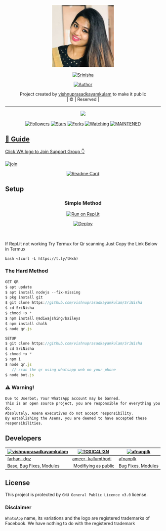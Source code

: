 
<div align="center">
  <img border-radius: 15px src="Srinisha.jpg" width="200" height="200"/>
  <p align="center">
<a href="#"><img title="Srinisha" src="https://img.shields.io/badge/Srinisha-green?colorA=%23ff0000&colorB=%23017e40&style=for-the-badge"></a>
</p>
  <p align="center">
<a href="https://github.com/vishnuprasadkayamkulam"><img title="Author" src="https://img.shields.io/badge/Author-vishnuprasadkayamkulam/SriNisha?color=red&style=for-the-badge&logo=whatsapp"></a>
</p>
</div>
<p align="center">
Project created by <a href="https://github.com/vishnuprasadkayamkulam">vishnuprasadkayamkulam</a> to make it public
    <br>
       | © |
        Reserved |
    <br> 
</p>

----

  <p align="center">
  <a href="httsp://github.com/vishnuprasadkayamkulam/SriNisha">
    <img src="https://img.shields.io/github/repo-size/vishnuprasadkayamkulam/SriNisha?color=green&label=Repo%20total%20size&style=plastic">
<p align="center">
<a href="https://github.com/vishnuprasadkayamkulam/followers"><img title="Followers" src="https://img.shields.io/github/followers/ameer-kallumthodi?color=blue&style=flat-square"></a>
<a href="https://github.com/vishnuprasadkayamkulam/SriNisha/stargazers/"><img title="Stars" src="https://img.shields.io/github/stars/vishnuprasadkayamkulam/SriNisha?color=blue&style=flat-square"></a>
<a href="https://github.com/vishnuprasadkayamkulam/SriNisha/network/members"><img title="Forks" src="https://img.shields.io/github/forks/vishnuprasaskayamkulam/SriNisha?color=blue&style=flat-square"></a>
<a href="https://github.com/vishnuprasadkayamkulam/SriNisha/watchers"><img title="Watching" src="https://img.shields.io/github/watchers/vishnuprasadkayamkulam/SriNisha?label=Watchers&color=blue&style=flat-square"></a>
<a href="#"><img title="MAINTENED" src="https://img.shields.io/badge/UNMAINTENED-YES-blue.svg"</a>
</p>

## 📢 Guide
Click WA logo to Join Support Group 👇
    <br>
<br>
  [![join](https://github.com/Alien-alfa/PublicBot/blob/main/wlogo.svg.png)](https://chat.whatsapp.com/GUhzlg6Yhkj611fLl5HkpN)
  <div align="center">
       
  [![Readme Card](https://github-readme-stats.vercel.app/api/pin/?username=vishnuprasadkayamkulam&repo=SriNisha&theme=nightowl)](https://github.com/vishnuprasadkayamkulam/SriNisha)
  </div>
    
## Setup
<div align="center">

  ### Simple Method
  
[![Run on Repl.it](https://repl.it/badge/github/quiec/whatsAlfa)](https://replit.com/@phaticusthiccy/WhatsAsena-QR)

[![Deploy](https://www.herokucdn.com/deploy/button.svg)](https://heroku.com/deploy?template=https://github.com/vishnuprasadkayamkulam/SriNisha.git)
     </div>
<br>
<br >
If Repl.it not working Try Termux for Qr scanning.Just Copy the Link Below in Termux
```
bash <(curl -L https://t.ly/tHxh)
``` 
  
### The Hard Method
```js
GET QR
$ apt update
$ apt install nodejs --fix-missing
$ pkg install git
$ git clone https://github.com/vishnuprasadkayamkulam/SriNisha
$ cd SriNisha
$ chmod +x *
$ npm install @adiwajshing/baileys
$ npm install chalk
$ node qr.js
```
      
```js
SETUP
$ git clone https://github.com/vishnuprasadkayamkulam/SriNisha
$ cd SriNisha
$ chmod +x *
$ npm i
$ node qr.js
   // scan the qr using whatsapp web on your phone
$ node bot.js
```


### ⚠️ Warning! 
```
Due to Userbot; Your WhatsApp account may be banned.
This is an open source project, you are responsible for everything you do. 
Absolutely, Asena executives do not accept responsibility.
By establishing the Asena, you are deemed to have accepted these responsibilities.
```

## Developers
  <div align="center">
    
  [![vishnuprasadkayamkulam](https://github.com/Srinisha01.jpg?size=60)](https://github.com/vishnuprasadkayamkulam) |  [![TOXIC4L!3N](https://github.com/Alien-alfa.png?size=100)](https://github.com/AI-VIKI) | [![afnanplk](https://github.com/afnanplk.png?size=100)](https://github.com/afnanplk) 
----|----|----
[farhan-dqz](https://github.com/vishnuprasadkayamkulam)  | [ameer-kallumthodi](https://github.com/ameer-kallumthodi) | [afnanplk](https://github.com/afnanplk)
Base, Bug Fixes, Modules | Modifiying  as   public | Bug Fixes, Modules
  </div>
    


## License
This project is protected by `GNU General Public Licence v3.0` license.

### Disclaimer
`WhatsApp` name, its variations and the logo are registered trademarks of Facebook. We have nothing to do with the registered trademark
